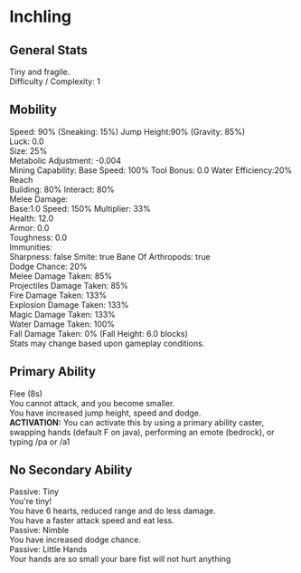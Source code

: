# Inchling

## General Stats

Tiny and fragile.  
Difficulty / Complexity: 1  

## Mobility

Speed: 90% (Sneaking: 15%) Jump Height:90% (Gravity: 85%)  
Luck: 0.0  
Size: 25%  
Metabolic Adjustment: -0.004  
Mining Capability: Base Speed: 100% Tool Bonus: 0.0 Water Efficiency:20%  
Reach  
Building: 80% Interact: 80%  
Melee Damage:  
Base:1.0 Speed: 150% Multiplier: 33%  
Health: 12.0  
Armor: 0.0  
Toughness: 0.0  
Immunities:  
Sharpness: false Smite: true Bane Of Arthropods: true  
Dodge Chance: 20%  
Melee Damage Taken: 85%  
Projectiles Damage Taken: 85%  
Fire Damage Taken: 133%  
Explosion Damage Taken: 133%  
Magic Damage Taken: 133%  
Water Damage Taken: 100%  
Fall Damage Taken: 0% (Fall Height: 6.0 blocks)  
Stats may change based upon gameplay conditions.  

## Primary Ability

Flee (8s)  
You cannot attack, and you become smaller.  
You have increased jump height, speed and dodge.  
**ACTIVATION:** You can activate this by using a primary ability caster, swapping hands (default F on java), performing an emote (bedrock), or typing /pa or /a1  

## No Secondary Ability

Passive: Tiny  
You're tiny!  
You have 6 hearts, reduced range and do less damage.  
You have a faster attack speed and eat less.  
Passive: Nimble  
You have increased dodge chance.  
Passive: Little Hands  
Your hands are so small your bare fist will not hurt anything  
